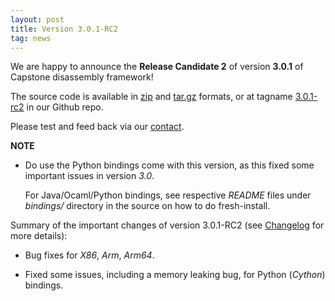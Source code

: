 ```yaml
---
layout: post
title: Version 3.0.1-RC2
tag: news
---
```


We are happy to announce the **Release Candidate 2** of version **3.0.1** of Capstone disassembly framework!

The source code is available in [zip](https://github.com/aquynh/capstone/archive/3.0.1-rc2.zip) and [tar.gz](https://github.com/aquynh/capstone/archive/3.0.1-rc2.tar.gz) formats, or at tagname [3.0.1-rc2](https://github.com/aquynh/capstone/releases/tag/3.0.1-rc2) in our Github repo.

Please test and feed back via our [contact](contact.html).

**NOTE**

- Do use the Python bindings come with this version, as this fixed some important issues in version *3.0*.

  For Java/Ocaml/Python bindings, see respective *README* files under *bindings/* directory in the source on how to do fresh-install.

Summary of the important changes of version 3.0.1-RC2 (see [Changelog](https://github.com/aquynh/capstone/wiki/ChangeLog-3.0.1-RC2) for more details):

- Bug fixes for *X86*, *Arm*, *Arm64*.

- Fixed some issues, including a memory leaking bug, for Python (*Cython*) bindings.


